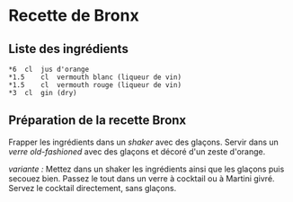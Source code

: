 # Recette de Bronx

## Liste des ingrédients
	*6	cl	jus d'orange
	*1.5	cl	vermouth blanc (liqueur de vin)
	*1.5	cl	vermouth rouge (liqueur de vin)
	*3	cl	gin (dry)

## Préparation de la recette Bronx

Frapper les ingrédients dans un *shaker* avec des glaçons.
Servir dans un *verre old-fashioned* avec des glaçons et décoré d'un zeste d'orange.

*variante :*
Mettez dans un shaker les ingrédients ainsi que les glaçons puis secouez bien. Passez le tout dans un verre à cocktail ou à Martini givré. Servez le cocktail directement, sans glaçons.
